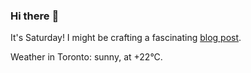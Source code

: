 ### Hi there :wave:

It's Saturday! I might be crafting a fascinating [blog post](https://www.benjaminwuethrich.dev).

Weather in Toronto: sunny, at +22°C.
